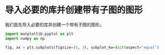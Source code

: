 # 导入必要的库并创建带有子图的图形

我们首先导入必要的库并创建一个带有子图的图形。

```python
import matplotlib.pyplot as plt
import numpy as np

fig, ax = plt.subplots(figsize=(6, 3), subplot_kw=dict(aspect="equal"))
```
